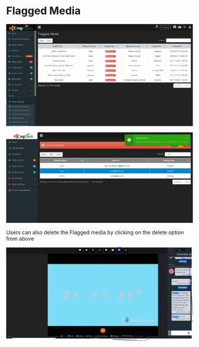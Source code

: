 # Flagged Media

![](../../.gitbook/assets/flaag_med.png)

![](../../.gitbook/assets/image%20%2898%29.png)

Users can also delete the Flagged media by clicking on the delete option from above 

![](../../.gitbook/assets/image%20%28192%29.png)

